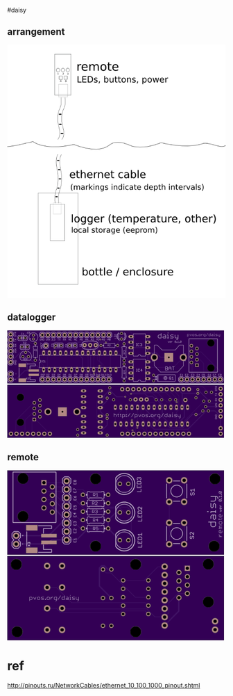 #daisy

## arrangement

<img src="deploy.png">

## datalogger
<img src="daisy_top_render.png">

<img src="daisy_bottom_render.png">

## remote

<img src="daisy_remote_top_render.png">

<img src="daisy_remote_bottom_render.png">



# ref

http://pinouts.ru/NetworkCables/ethernet_10_100_1000_pinout.shtml


